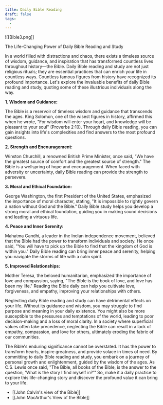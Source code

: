 ```yaml
---
title: Daily Bible Reading
draft: false
tags:
  - 
---
```

![[Bible3.png]]

The Life-Changing Power of Daily Bible Reading and Study

In a world filled with distractions and chaos, there exists a timeless source of wisdom, guidance, and inspiration that has transformed countless lives throughout history—the Bible. Daily Bible reading and study are not just religious rituals; they are essential practices that can enrich your life in countless ways. Countless famous figures from history have recognized its profound importance. Let's explore the invaluable benefits of daily Bible reading and study, quoting some of these illustrious individuals along the way.

**1. Wisdom and Guidance:**

The Bible is a reservoir of timeless wisdom and guidance that transcends the ages. King Solomon, one of the wisest figures in history, affirmed this when he wrote, "For wisdom will enter your heart, and knowledge will be pleasant to your soul" (Proverbs 2:10). Through daily Bible reading, you can gain insights into life's complexities and find answers to the most profound questions.

**2. Strength and Encouragement:**

Winston Churchill, a renowned British Prime Minister, once said, "We have the greatest source of comfort and the greatest source of strength." The Bible is a wellspring of hope and encouragement. When faced with adversity or uncertainty, daily Bible reading can provide the strength to persevere.

**3. Moral and Ethical Foundation:**

George Washington, the first President of the United States, emphasized the importance of moral character, stating, "It is impossible to rightly govern a nation without God and the Bible." Daily Bible study helps you develop a strong moral and ethical foundation, guiding you in making sound decisions and leading a virtuous life.

**4. Peace and Inner Serenity:**

Mahatma Gandhi, a leader in the Indian independence movement, believed that the Bible had the power to transform individuals and society. He once said, "You will have to pick up the Bible to find that the kingdom of God is within you." Daily Bible reading can bring inner peace and serenity, helping you navigate the storms of life with a calm spirit.

**5. Improved Relationships:**

Mother Teresa, the beloved humanitarian, emphasized the importance of love and compassion, saying, "The Bible is the book of love, and love has been my life." Reading the Bible daily can help you cultivate love, forgiveness, and empathy, improving your relationships with others.

Neglecting daily Bible reading and study can have detrimental effects on your life. Without its guidance and wisdom, you may struggle to find purpose and meaning in your daily existence. You might also be more susceptible to the pressures and temptations of the world, leading to poor decision-making and a loss of moral clarity. In a society where superficial values often take precedence, neglecting the Bible can result in a lack of empathy, compassion, and love for others, ultimately eroding the fabric of our communities.

The Bible's enduring significance cannot be overstated. It has the power to transform hearts, inspire greatness, and provide solace in times of need. By committing to daily Bible reading and study, you embark on a journey of personal growth and enlightenment, guided by the wisdom of the ages. As C.S. Lewis once said, "The Bible, all books of the Bible, is the answer to the question, 'What is the story I find myself in?'" So, make it a daily practice to explore this life-changing story and discover the profound value it can bring to your life.

- [[John Calvin's view of the Bible]]
- [[John MacArthur's View of the Bible]]

